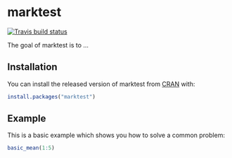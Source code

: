 # marktest

 [![Travis build status](https://travis-ci.org/FarMar/marktest.svg?branch=master)](https://travis-ci.org/FarMar/marktest)
 
The goal of marktest is to ...

## Installation

You can install the released version of marktest from [CRAN](https://CRAN.R-project.org) with:

``` r
install.packages("marktest")
```

## Example

This is a basic example which shows you how to solve a common problem:

``` r
basic_mean(1:5)
```

